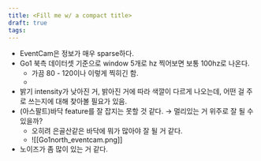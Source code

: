 ```yaml
---
title: <Fill me w/ a compact title>
draft: true
tags:
---
```

- EventCam은 정보가 매우 sparse하다.
- Go1 북측 데이터셋 기준으로 window 5개로 hz 찍어보면 보통 100hz로 나온다. 
	- 가끔 80 - 120이나 이렇게 찍히긴 함.
	- 
- 밝기 intensity가 낮아진 거, 밝아진 거에 따라 색깔이 다르게 나오는데, 어떤 걸 주로 쓰는지에 대해 찾아볼 필요가 있음.
- (아스팔트)바닥 feature를 잘 잡지는 못할 것 같다. → 멀리있는 거 위주로 잘 될 수 있을까?
	- 오히려 은골산같은 바닥에 뭐가 많아야 잘 될 거 같다.
	- ![[Go1north_eventcam.png]]
- 노이즈가 좀 많이 있는 거 같다.